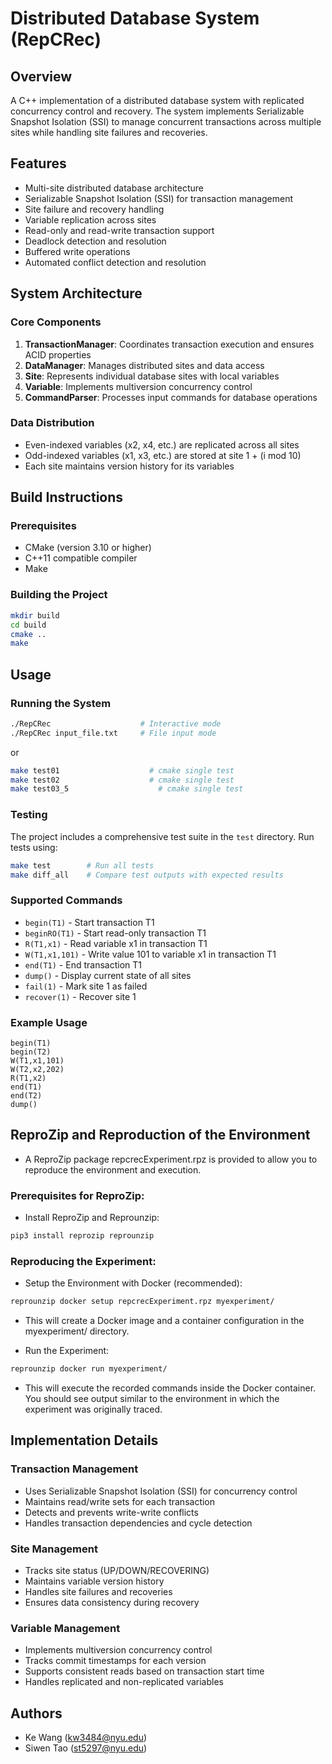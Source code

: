 # Distributed Database System (RepCRec)

## Overview
A C++ implementation of a distributed database system with replicated concurrency control and recovery. The system implements Serializable Snapshot Isolation (SSI) to manage concurrent transactions across multiple sites while handling site failures and recoveries.

## Features
- Multi-site distributed database architecture
- Serializable Snapshot Isolation (SSI) for transaction management
- Site failure and recovery handling
- Variable replication across sites
- Read-only and read-write transaction support
- Deadlock detection and resolution
- Buffered write operations
- Automated conflict detection and resolution

## System Architecture

### Core Components
1. **TransactionManager**: Coordinates transaction execution and ensures ACID properties
2. **DataManager**: Manages distributed sites and data access
3. **Site**: Represents individual database sites with local variables
4. **Variable**: Implements multiversion concurrency control
5. **CommandParser**: Processes input commands for database operations

### Data Distribution
- Even-indexed variables (x2, x4, etc.) are replicated across all sites
- Odd-indexed variables (x1, x3, etc.) are stored at site 1 + (i mod 10)
- Each site maintains version history for its variables

## Build Instructions

### Prerequisites
- CMake (version 3.10 or higher)
- C++11 compatible compiler
- Make

### Building the Project
```bash
mkdir build
cd build
cmake ..
make
```

## Usage

### Running the System
```bash
./RepCRec                    # Interactive mode
./RepCRec input_file.txt     # File input mode
```
or
```bash
make test01                    # cmake single test
make test02                    # cmake single test
make test03_5                    # cmake single test
```


### Testing
The project includes a comprehensive test suite in the `test` directory. Run tests using:
```bash
make test        # Run all tests
make diff_all    # Compare test outputs with expected results
```

### Supported Commands
- `begin(T1)` - Start transaction T1
- `beginRO(T1)` - Start read-only transaction T1
- `R(T1,x1)` - Read variable x1 in transaction T1
- `W(T1,x1,101)` - Write value 101 to variable x1 in transaction T1
- `end(T1)` - End transaction T1
- `dump()` - Display current state of all sites
- `fail(1)` - Mark site 1 as failed
- `recover(1)` - Recover site 1

### Example Usage
```
begin(T1)
begin(T2)
W(T1,x1,101)
W(T2,x2,202)
R(T1,x2)
end(T1)
end(T2)
dump()
```

## ReproZip and Reproduction of the Environment
- A ReproZip package repcrecExperiment.rpz is provided to allow you to reproduce the environment and execution.

### Prerequisites for ReproZip:
- Install ReproZip and Reprounzip:
``` bash
pip3 install reprozip reprounzip
```

### Reproducing the Experiment:
- Setup the Environment with Docker (recommended):
``` bash
reprounzip docker setup repcrecExperiment.rpz myexperiment/
```
- This will create a Docker image and a container configuration in the myexperiment/ directory.

- Run the Experiment:
``` bash
reprounzip docker run myexperiment/
```
- This will execute the recorded commands inside the Docker container. You should see output similar to the environment in which the experiment was originally traced.


## Implementation Details

### Transaction Management
- Uses Serializable Snapshot Isolation (SSI) for concurrency control
- Maintains read/write sets for each transaction
- Detects and prevents write-write conflicts
- Handles transaction dependencies and cycle detection

### Site Management
- Tracks site status (UP/DOWN/RECOVERING)
- Maintains variable version history
- Handles site failures and recoveries
- Ensures data consistency during recovery

### Variable Management
- Implements multiversion concurrency control
- Tracks commit timestamps for each version
- Supports consistent reads based on transaction start time
- Handles replicated and non-replicated variables

## Authors
- Ke Wang (kw3484@nyu.edu)
- Siwen Tao (st5297@nyu.edu)
